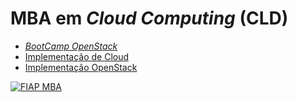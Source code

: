 # MBA em *Cloud Computing* (CLD)

 - [*BootCamp OpenStack*](https://github.com/josecastillolema/fiap/tree/master/cld/openstack)
 - [Implementação de Cloud](https://github.com/josecastillolema/fiap/tree/master/cld/openstack)
 - [Implementação OpenStack](https://github.com/josecastillolema/fiap/tree/master/cld/openstack)

[![FIAP MBA](https://raw.githubusercontent.com/josecastillolema/fiap/master/img/cloud.png)](https://www.fiap.com.br/mba/mba-em-cloud-computing/)
